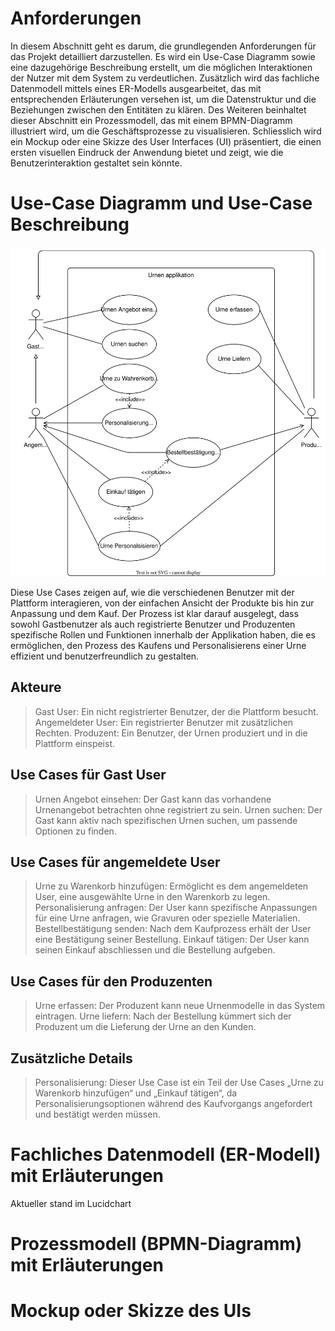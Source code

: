 # Anforderungen

In diesem Abschnitt geht es darum, die grundlegenden Anforderungen für das Projekt detailliert darzustellen. Es wird ein Use-Case Diagramm sowie eine dazugehörige Beschreibung erstellt, um die möglichen Interaktionen der Nutzer mit dem System zu verdeutlichen. Zusätzlich wird das fachliche Datenmodell mittels eines ER-Modells ausgearbeitet, das mit entsprechenden Erläuterungen versehen ist, um die Datenstruktur und die Beziehungen zwischen den Entitäten zu klären. Des Weiteren beinhaltet dieser Abschnitt ein Prozessmodell, das mit einem BPMN-Diagramm illustriert wird, um die Geschäftsprozesse zu visualisieren. Schliesslich wird ein Mockup oder eine Skizze des User Interfaces (UI) präsentiert, die einen ersten visuellen Eindruck der Anwendung bietet und zeigt, wie die Benutzerinteraktion gestaltet sein könnte.

# Use-Case Diagramm und Use-Case Beschreibung

![Use-Case Diagramm](figures/ucDiagramm.drawio.svg)

Diese Use Cases zeigen auf, wie die verschiedenen Benutzer mit der Plattform interagieren, von der einfachen Ansicht der Produkte bis hin zur Anpassung und dem Kauf. Der Prozess ist klar darauf ausgelegt, dass sowohl Gastbenutzer als auch registrierte Benutzer und Produzenten spezifische Rollen und Funktionen innerhalb der Applikation haben, die es ermöglichen, den Prozess des Kaufens und Personalisierens einer Urne effizient und benutzerfreundlich zu gestalten.

## Akteure

> Gast User: Ein nicht registrierter Benutzer, der die Plattform besucht.
> Angemeldeter User: Ein registrierter Benutzer mit zusätzlichen Rechten.
> Produzent: Ein Benutzer, der Urnen produziert und in die Plattform einspeist.

## Use Cases für Gast User

> Urnen Angebot einsehen: Der Gast kann das vorhandene Urnenangebot betrachten ohne registriert zu sein.
> Urnen suchen: Der Gast kann aktiv nach spezifischen Urnen suchen, um passende Optionen zu finden.
## Use Cases für angemeldete User

> Urne zu Warenkorb hinzufügen: Ermöglicht es dem angemeldeten User, eine ausgewählte Urne in den Warenkorb zu legen.
> Personalisierung anfragen: Der User kann spezifische Anpassungen für eine Urne anfragen, wie Gravuren oder spezielle Materialien.
> Bestellbestätigung senden: Nach dem Kaufprozess erhält der User eine Bestätigung seiner Bestellung.
> Einkauf tätigen: Der User kann seinen Einkauf abschliessen und die Bestellung aufgeben.
## Use Cases für den Produzenten

> Urne erfassen: Der Produzent kann neue Urnenmodelle in das System eintragen.
> Urne liefern: Nach der Bestellung kümmert sich der Produzent um die Lieferung der Urne an den Kunden.
## Zusätzliche Details

> Personalisierung: Dieser Use Case ist ein Teil der Use Cases „Urne zu Warenkorb hinzufügen“ und „Einkauf tätigen“, da Personalisierungsoptionen während des Kaufvorgangs angefordert und bestätigt werden müssen.

# Fachliches Datenmodell (ER-Modell) mit Erläuterungen
<!-- TODO: Implementieren -->
Aktueller stand im Lucidchart

# Prozessmodell (BPMN-Diagramm) mit Erläuterungen 

# Mockup oder Skizze des UIs 
